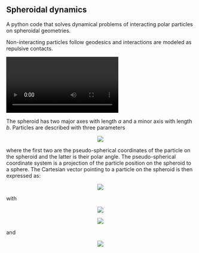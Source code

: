 ## Spheroidal dynamics
A python code that solves dynamical problems of interacting polar particles on spheroidal geometries. 

Non-interacting particles follow geodesics and interactions are modeled as repulsive contacts. 

![](animation/dyn_anim.mp4)

The spheroid has two major axes with length *a* and a minor axis with length *b*. Particles are described with three parameters 

<p align="center">
<img src="https://render.githubusercontent.com/render/math?math=r = \phi, \theta, \psi,">
</p>

where the first two are the pseudo-spherical coordinates of the particle on the spheroid and the latter is their polar angle. The pseudo-spherical coordinate system is a projection of the particle position on the spheroid to a sphere. The Cartesian vector pointing to a particle on the spheroid is then expressed as:


<p align="center">
<img src="https://render.githubusercontent.com/render/math?math=r = L(\eta) \left( \sin \eta \cos \phi, \sin \eta \sin \phi, \cos \eta \right)^T">
</p>

with

<p align="center">
<img src="https://render.githubusercontent.com/render/math?math=r = \sin(\eta) = \frac{a \sin \theta}{\sqrt{a^2 \sin^2\theta+b^2\cos^2\theta}},">
</p>

<p align="center">
<img src="https://render.githubusercontent.com/render/math?math=r = \cos(\eta) = \frac{b \cos \theta}{\sqrt{a^2 \sin^2\theta+b^2\cos^2\theta}},">
</p>

and

<p align="center">
<img src="https://render.githubusercontent.com/render/math?math=r = L(\eta) = \frac{ab}{\sqrt{a^2 \cos^2\eta+b^2\sin^2\eta}}.">
</p>